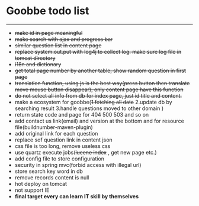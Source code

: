 # Goobbe todo list

---

* <s>make id in page meaningful</s>
* <s>make search with ajax and progress bar</s>
* <s>similar question list in content page</s>
* <s>replace system.out.put with log4j to collect log. make sure log file in tomcat directory</s>
* <s>i18n and dictionary</s>
* <s>get total page number by another table, show random question in first page</s>
* <s>translation function, using js is the best way(press button then translate move mouse button disappear), only content page have this function</s>
* <s>do not select all info from db for index page, just id title and content.</s>
* make a ecosystem for goobbe(<s>1.fetching all data</s> 2.update db by searching result 3.handle questions moved to other domain )
* return state code and page for 404 500 503 and so on
* add contact us link(email) and version at the bottom and for resource file(buildnumber-maven-plugin)
* add original link for each question
* replace sof question link in content json
* css file is too long, remove useless css
* use quartz execute jobs(<s>lucene index</s> , get new page etc.)
* add config file to store configuration
* security in spring mvc(forbid access with illegal url)
* store search key word in db
* remove records content is null
* hot deploy on tomcat
* not support IE
* <b>final target every can learn IT skill by themselves</b>